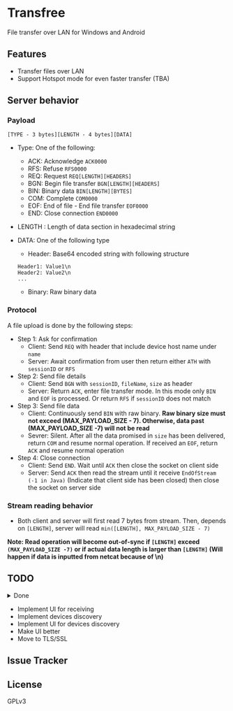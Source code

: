 # Transfree
File transfer over LAN for Windows and Android

## Features

- Transfer files over LAN
- Support Hotspot mode for even faster transfer (TBA)

## Server behavior

### Payload
```access transformers
[TYPE - 3 bytes][LENGTH - 4 bytes][DATA]
```
- Type: One of the following:
  + ACK: Acknowledge `ACK0000`
  + RFS: Refuse `RFS0000`
  + REQ: Request `REQ[LENGTH][HEADERS]`
  + BGN: Begin file transfer `BGN[LENGTH][HEADERS]`
  + BIN: Binary data `BIN[LENGTH][BYTES]`
  + COM: Complete `COM0000`
  + EOF: End of file - End file transfer `EOF0000`
  + END: Close connection `END0000`

- LENGTH : Length of data section in hexadecimal string
- DATA: One of the following type
    + Header: Base64 encoded string with following structure
    ```access transformers
    Header1: Value1\n
    Header2: Value2\n
    ...
    ```
    + Binary: Raw binary data

### Protocol
A file upload is done by the following steps:
- Step 1: Ask for confirmation
  - Client: Send `REQ` with header that include device host name under `name`
  - Server: Await confirmation from user then return either `ATH` with `sessionID` or `RFS`
- Step 2: Send file details
  - Client: Send `BGN` with `sessionID`, `fileName`, `size` as header
  - Server: Return `ACK`, enter file transfer mode. In this mode only `BIN` and `EOF` is processed. Or return `RFS` if 
`sessionID` does not match
- Step 3: Send file data
  - Client: Continuously send `BIN` with raw binary. **Raw binary size must not exceed (MAX_PAYLOAD_SIZE - 7). Otherwise, data 
past (MAX_PAYLOAD_SIZE -7) will not be read**
  - Sevrer: Silent. After all the data promised in `size` has been delivered, return `COM` and resume normal operation.
If received an `EOF`, return `ACK` and resume normal operation
- Step 4: Close connection
  - Client: Send `END`. Wait until `ACK` then close the socket on client side
  - Server: Send `ACK` then read the stream until it receive `EndOfStream (-1 in Java)` 
(Indicate that client side has been closed) then close the socket on server side

### Stream reading behavior
- Both client and server will first read 7 bytes from stream. Then, depends on `[LENGTH]`, server will read `min([LENGTH], MAX_PAYLOAD_SIZE - 7)`

**Note: Read operation will become out-of-sync if `[LENGTH]` exceed `(MAX_PAYLOAD_SIZE -7)` or if actual data length is 
larger than `[LENGTH]` (Will happen if data is inputted from netcat because of \n)** 

## TODO
<details>
  <summary>Done</summary>

- ~~Backend~~
- ~~UI for send view~~
</details>

- Implement UI for receiving
- Implement devices discovery
- Implement UI for devices discovery
- Make UI better
- Move to TLS/SSL

## Issue Tracker

## License
GPLv3


